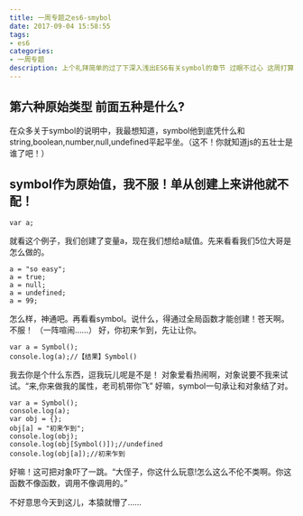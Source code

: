```yaml
---
title: 一周专题之es6-smybol
date: 2017-09-04 15:58:55
tags:
- es6
categories:
- 一周专题
description: 上个礼拜简单的过了下深入浅出ES6有关symbol的章节 过眼不过心 这周打算啃啃同时上周本来打算封装一个弹窗插件的，但是发现一个是自己的知识不够扎实，另一个是眼界不够，偏而不全。所以这个月也打算把javascript设计模式与开发实践》这本书攻下来同时学习设计心理学这一套书并且练习ps。本来是等前端之巅的文章的但是上周，发现翻译一篇文章还是很费力气的所以这周打算拆分。文章选择为：https://medium.com/@addyosmani/javascript-start-up-performance-69200f43b201 已有大大翻译，纯粹练习 http://link.zhihu.com/?target=http%3A//mp.weixin.qq.com/s%3F__biz%3DMzIwNjQwMzUwMQ%3D%3D%26mid%3D2247484987%26idx%3D1%26sn%3D7f20da20bc6baed62ca8ff115209942b 愿下周前参悟透。落于实处，戒骄戒躁JS 
---
```


## 第六种原始类型  前面五种是什么?
在众多关于symbol的说明中，我最想知道，symbol他到底凭什么和string,boolean,number,null,undefined平起平坐。（这不！你就知道js的五壮士是谁了吧！）

## symbol作为原始值，我不服！单从创建上来讲他就不配！
```
var a;
```
就看这个例子，我们创建了变量a，现在我们想给a赋值。先来看看我们5位大哥是怎么做的。
```
a = "so easy";
a = true;
a = null;
a = undefined;
a = 99;
```
怎么样，神通吧。再看看symbol。说什么，得通过全局函数才能创建！苍天啊。不服！
（一阵喧闹……）
好，你初来乍到，先让让你。
```
var a = Symbol();
console.log(a);//【结果】Symbol()
```

我去你是个什么东西，逗我玩儿呢是不是！
对象爱看热闹啊，对象说要不我来试试。“来,你来做我的属性，老司机带你飞”
好嘛，symbol一句承让和对象结了对。

```
var a = Symbol();
console.log(a);
var obj = {};
obj[a] = "初来乍到";
console.log(obj);
console.log(obj[Symbol()]);//undefined
console.log(obj[a]);//初来乍到
```

好嘛！这可把对象吓了一跳。“大侄子，你这什么玩意!怎么这么不伦不类啊。你这函数不像函数，调用不像调用的。”

不好意思今天到这儿，本猿就懵了……